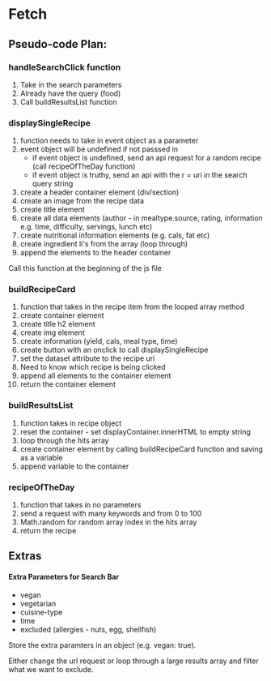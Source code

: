 # Fetch

## Pseudo-code Plan:

### handleSearchClick function

1. Take in the search parameters
2. Already have the query (food)
3. Call buildResultsList function

### displaySingleRecipe

1. function needs to take in event object as a parameter
2. event object will be undefined if not passsed in
   - if event object is undefined, send an api request for a random recipe (call recipeOfTheDay function)
   - if event object is truthy, send an api with the r = uri in the search query string
3. create a header container element (div/section)
4. create an image from the recipe data
5. create title element
6. create all data elements (author - in mealtype.source, rating, information e.g. time, difficulty, servings, lunch etc)
7. create nutritional information elements (e.g. cals, fat etc)
8. create ingredient li's from the array (loop through)
9. append the elements to the header container

Call this function at the beginning of the js file

### buildRecipeCard

1. function that takes in the recipe item from the looped array method
2. create container element
3. create title h2 element
4. create img element
5. create information (yield, cals, meal type, time)
6. create button with an onclick to call displaySingleRecipe
7. set the dataset attribute to the recipe uri
8. Need to know which recipe is being clicked
9. append all elements to the container element
10. return the container element

### buildResultsList

1. function takes in recipe object
2. reset the container - set displayContainer.innerHTML to empty string
3. loop through the hits array
4. create container element by calling buildRecipeCard function and saving as a variable
5. append variable to the container

### recipeOfTheDay

1. function that takes in no parameters
2. send a request with many keywords and from 0 to 100
3. Math.random for random array index in the hits array
4. return the recipe

## Extras

#### Extra Parameters for Search Bar

- vegan
- vegetarian
- cuisine-type
- time
- excluded (allergies - nuts, egg, shellfish)

Store the extra paramters in an object (e.g. vegan: true).

Either change the url request or loop through a large results array and filter what we want to exclude.
